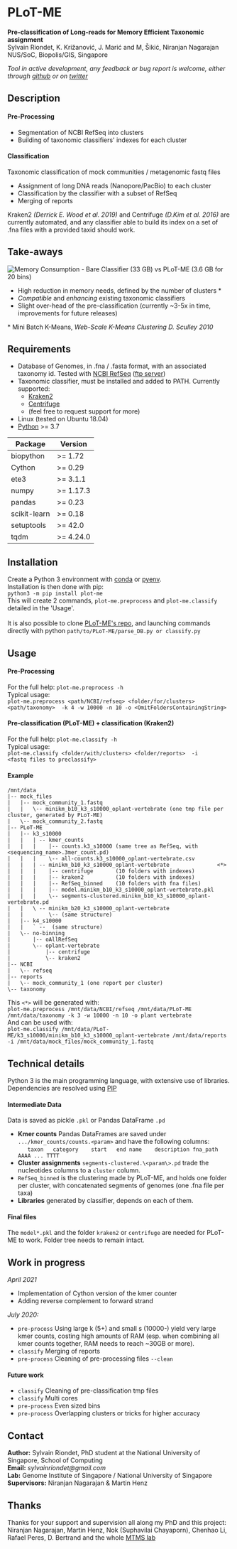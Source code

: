 # PLoT-ME
**Pre-classification of Long-reads for Memory Efficient Taxonomic assignment** <br>
Sylvain Riondet, K. Križanović, J. Marić and M, Šikić, Niranjan Nagarajan <br>
NUS/SoC, Biopolis/GIS, Singapore

_Tool in active development, any feedback or bug report is welcome, either through [github](https://github.com/sylvain-ri/PLoT-ME) or on [twitter](https://twitter.com/Sylvain14518009)_

## Description
#### Pre-Processing
- Segmentation of NCBI RefSeq into clusters
- Building of taxonomic classifiers' indexes for each cluster

#### Classification
Taxonomic classification of mock communities / metagenomic fastq files
- Assignment of long DNA reads (Nanopore/PacBio) to each cluster
- Classification by the classifier with a subset of RefSeq
- Merging of reports

Kraken2 _(Derrick E. Wood et al. 2019)_ and Centrifuge _(D.Kim et al. 2016)_ are currently automated, and any classifier able to build its index on a set of .fna files with a provided taxid should work.

## Take-aways
![Memory Consumption - Bare Classifier (33 GB) vs PLoT-ME (3.6 GB for 20 bins)](doc-media/Memory_MaxBinSize.png "Memory Consumption - Bare Classifier vs PLoT-ME")
- High reduction in memory needs, defined by the number of clusters *
- _Compatible_ and _enhancing_ existing taxonomic classifiers
- Slight over-head of the pre-classification (currently ~3-5x in time, improvements for future releases) 

\* Mini Batch K-Means, _Web-Scale K-Means Clustering D. Sculley 2010_

## Requirements
- Database of Genomes, in .fna / .fasta format, with an associated taxonomy id. 
Tested with [NCBI RefSeq](https://www.ncbi.nlm.nih.gov/refseq/) ([ftp server](ftp://ftp.ncbi.nlm.nih.gov/refseq/release/))
- Taxonomic classifier, must be installed and added to PATH. Currently supported:
    - [Kraken2](https://github.com/DerrickWood/kraken2/wiki/Manual)
    - [Centrifuge](https://ccb.jhu.edu/software/centrifuge/manual.shtml) 
    - (feel free to request support for more)
- Linux (tested on Ubuntu 18.04)
- [Python](https://www.python.org/) >= 3.7 

Package | Version
 --- | --- 
biopython   | \>= 1.72
Cython      | \>= 0.29
ete3        | \>= 3.1.1
numpy       | \>= 1.17.3
pandas      | \>= 0.23
scikit-learn| \>= 0.18
setuptools  | \>= 42.0
tqdm        | \>= 4.24.0


## Installation
Create a Python 3 environment with [conda](https://docs.conda.io/projects/conda/en/latest/user-guide/tasks/manage-environments.html)
 or [pyenv](https://realpython.com/intro-to-pyenv/). <br>
Installation is then done with pip: <br>
`python3 -m pip install plot-me` <br>
This will create 2 commands, `plot-me.preprocess` and `plot-me.classify` detailed in the 'Usage'.  <br> 
<br>
It is also possible to clone [PLoT-ME's repo](https://github.com/sylvain-ri/PLoT-ME),
 and launching commands directly with python `path/to/PLoT-ME/parse_DB.py or classify.py`

## Usage
#### Pre-Processing
For the full help: `plot-me.preprocess -h`  <br>
Typical usage:  <br>
`plot-me.preprocess <path/NCBI/refseq> <folder/for/clusters> <path/taxonomy> 
 -k 4 -w 10000 -n 10 -o <OmitFoldersContainingString>` <br>
#### Pre-classification (PLoT-ME) + classification (Kraken2)
For the full help: `plot-me.classify -h`  <br>
Typical usage:  <br>
`plot-me.classify <folder/with/clusters> <folder/reports> 
 -i <fastq files to preclassify>` <br>

#### Example
```
/mnt/data
|-- mock_files
|   |-- mock_community_1.fastq
|   |   \-- minikm_b10_k3_s10000_oplant-vertebrate (one tmp file per cluster, generated by PLoT-ME)
|   \-- mock_community_2.fastq
|-- PLoT-ME
|   |-- k3_s10000
|   |   | -- kmer_counts
|   |   |    |-- counts.k3_s10000 (same tree as RefSeq, with <sequencing_name>.3mer_count.pd)
|   |   |    \-- all-counts.k3_s10000_oplant-vertebrate.csv
|   |   | -- minikm_b10_k3_s10000_oplant-vertebrate               <*>
|   |   |    |-- centrifuge       (10 folders with indexes)
|   |   |    |-- kraken2          (10 folders with indexes)
|   |   |    |-- RefSeq_binned    (10 folders with fna files)
|   |   |    |-- model.minikm_b10_k3_s10000_oplant-vertebrate.pkl
|   |   |    \-- segments-clustered.minikm_b10_k3_s10000_oplant-vertebrate.pd
|   |   \ -- minikm_b20_k3_s10000_oplant-vertebrate
|   |        \-- (same structure) 
|   |-- k4_s10000
|   |   ` --  (same structure)
|   \-- no-binning
|       |-- oAllRefSeq
|       \-- oplant-vertebrate
|           |-- centrifuge
|           \-- kraken2
|-- NCBI
|   \-- refseq
|-- reports
|   \-- mock_community_1 (one report per cluster)
\-- taxonomy
```
This `<*>` will be generated with: <br>
`plot-me.preprocess /mnt/data/NCBI/refseq /mnt/data/PLoT-ME /mnt/data/taxonomy -k 3 -w 10000 -n 10
 -o plant vertebrate` <br>
And can be used with: <br>
`plot-me.classify /mnt/data/PLoT-ME/k3_s10000/minikm_b10_k3_s10000_oplant-vertebrate /mnt/data/reports
 -i /mnt/data/mock_files/mock_community_1.fastq`

## Technical details
Python 3 is the main programming language, with extensive use of libraries. 
Dependencies are resolved using [PIP](https://pypi.org/)

#### Intermediate Data 
Data is saved as pickle `.pkl` or Pandas DataFrame `.pd` <br> 
- **Kmer counts** Pandas DataFrames are saved under `.../kmer_counts/counts.<param>` and have the following columns: <br>
`   taxon	category	start	end	name	description	fna_path	AAAA ... TTTT`
- **Cluster assignments** `segments-clustered.\<param\>.pd` trade the nucleotides columns to a `cluster` column.
- `RefSeq_binned` is the clustering made by PLoT-ME, and holds one folder per cluster, with concatenated segments of genomes (one .fna file per taxa)
- **Libraries** generated by classifier, depends on each of them.

#### Final files
The `model*.pkl` and the folder `kraken2` or `centrifuge` are needed for PLoT-ME to work. Folder tree needs to remain intact. 

## Work in progress
_April 2021_
- Implementation of Cython version of the kmer counter
- Adding reverse complement to forward strand

_July 2020:_
- `pre-process` Using large k (5+) and small s (10000-) yield very large kmer counts, costing
 high amounts of RAM (esp. when combining all kmer counts together,
 RAM needs to reach ~30GB or more). 
- `classify` Merging of reports 
- `pre-process` Cleaning of pre-processing files `--clean`

#### Future work
- `classify` Cleaning of pre-classification tmp files
- `classify` Multi cores
- `pre-process` Even sized bins
- `pre-process` Overlapping clusters or tricks for higher accuracy

## Contact
**Author:** Sylvain Riondet, PhD student at the National University of Singapore, School of Computing <br>
**Email:** _sylvainriondet@gmail.com_ <br>
**Lab:** Genome Institute of Singapore / National University of Singapore<br>
**Supervisors:** Niranjan Nagarajan & Martin Henz <br>

## Thanks
Thanks for your support and supervision all along my PhD and this project: 
Niranjan Nagarajan, Martin Henz, Nok (Suphavilai Chayaporn), Chenhao Li, Rafael Peres, D. Bertrand and the whole [MTMS lab](https://csb5.github.io/)

